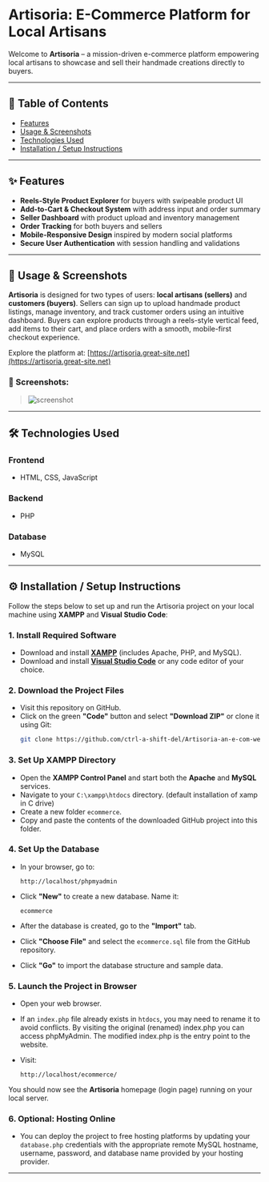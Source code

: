# Artisoria: E-Commerce Platform for Local Artisans

Welcome to **Artisoria** – a mission-driven e-commerce platform empowering local artisans to showcase and sell their handmade creations directly to buyers.

---

## 📑 Table of Contents

- [Features](#features)
- [Usage & Screenshots](#usage--screenshots)
- [Technologies Used](#technologies-used)
- [Installation / Setup Instructions](#installation--setup-instructions)

---

## ✨ Features

- **Reels-Style Product Explorer** for buyers with swipeable product UI
- **Add-to-Cart & Checkout System** with address input and order summary
- **Seller Dashboard** with product upload and inventory management
- **Order Tracking** for both buyers and sellers
- **Mobile-Responsive Design** inspired by modern social platforms
- **Secure User Authentication** with session handling and validations

---

## 🧭 Usage & Screenshots

**Artisoria** is designed for two types of users: **local artisans (sellers)** and **customers (buyers)**. Sellers can sign up to upload handmade product listings, manage inventory, and track customer orders using an intuitive dashboard. Buyers can explore products through a reels-style vertical feed, add items to their cart, and place orders with a smooth, mobile-first checkout experience.  

Explore the platform at: [https://artisoria.great-site.net](https://artisoria.great-site.net)

### 📸 Screenshots:

> ![screenshot](https://user-images.githubusercontent.com/your-placeholder/screenshot.png)  

---

## 🛠️ Technologies Used

### Frontend
- HTML, CSS, JavaScript 

### Backend
- PHP 

### Database
- MySQL 

---

## ⚙️ Installation / Setup Instructions

Follow the steps below to set up and run the Artisoria project on your local machine using **XAMPP** and **Visual Studio Code**:

### 1. Install Required Software
- Download and install **[XAMPP](https://www.apachefriends.org/index.html)** (includes Apache, PHP, and MySQL).
- Download and install **[Visual Studio Code](https://code.visualstudio.com/)** or any code editor of your choice.

### 2. Download the Project Files
- Visit this repository on GitHub.
- Click on the green **"Code"** button and select **"Download ZIP"** or clone it using Git:
  ```bash
  git clone https://github.com/ctrl-a-shift-del/Artisoria-an-e-com-website-for-local-artisans.git
  ```

### 3. Set Up XAMPP Directory

* Open the **XAMPP Control Panel** and start both the **Apache** and **MySQL** services.
* Navigate to your `C:\xampp\htdocs` directory. (default installation of xamp in C drive)
* Create a new folder `ecommerce`.
* Copy and paste the contents of the downloaded GitHub project into this folder.

### 4. Set Up the Database

* In your browser, go to:

  ```
  http://localhost/phpmyadmin
  ```
* Click **"New"** to create a new database. Name it:
  ```
  ecommerce
  ```
* After the database is created, go to the **"Import"** tab.
* Click **"Choose File"** and select the `ecommerce.sql` file from the GitHub repository.
* Click **"Go"** to import the database structure and sample data.


### 5. Launch the Project in Browser

* Open your web browser.

* If an `index.php` file already exists in `htdocs`, you may need to rename it to avoid conflicts. By visiting the original (renamed) index.php you can access phpMyAdmin. The modified index.php is the entry point to the website.
  
* Visit:

  ```
  http://localhost/ecommerce/
  ```

You should now see the **Artisoria** homepage (login page) running on your local server.

### 6. Optional: Hosting Online

* You can deploy the project to free hosting platforms by updating your `database.php` credentials with the appropriate remote MySQL hostname, username, password, and database name provided by your hosting provider.

---
